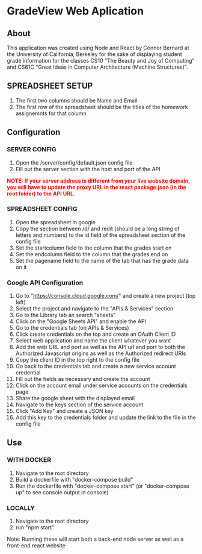 # GradeView Web Aplication

## About
This application was created using Node and React by Connor Bernard at the University of California, Berkeley for the sake of displaying student grade information for the classes CS10 "The Beauty and Joy of Computing" and CS61C "Great Ideas in Computer Architecture (Machine Structures)".

## SPREADSHEET SETUP
1. The first two columns should be Name and Email
2. The first row of the spreadsheet should be the titles of the homework assignemnts for that column

## Configuration
### SERVER CONFIG
1. Open the /server/config/default.json config file
2. Fill out the server section with the host and port of the API

<strong style='color:red'>NOTE: If your server address is different from your live website domain, you will have to update the proxy URL in the react package.json (in the root folder) to the API URL.</strong>

### SPREADSHEET CONFIG
1. Open the spreadsheet in google
2. Copy the section between /d/ and /edit (should be a long string of letters and numbers) to the id field of the spreadsheet section of the config file
3. Set the startcolumn field to the column that the grades start on
4. Set the endcolumn field to the column that the grades end on
5. Set the pagename field to the name of the tab that has the grade data on it

### Google API Configuration
1. Go to "https://console.cloud.google.com/" and create a new project (top left)
2. Select the project and navigate to the "APIs & Services" section
3. Go to the Library tab an search "sheets"
4. Click on the "Google Sheets API" and enable the API
5. Go to the credentials tab (on APIs & Services)
6. Click create credentials on the top and create an OAuth Client ID
7. Select web application and name the client whatever you want
8. Add the web URL and port as well as the API url and port to both the Authorized Javascript origins as well as the Authorized redirect URIs
9. Copy the client ID in the top right to the config file
10. Go back to the credentials tab and create a new service account credential
11. Fill out the fields as necessary and create the account
12. Click on the account email under service accounts on the credentials page
13. Share the google sheet with the displayed email
14. Navigate to the keys section of the service account
15. Click "Add Key" and create a JSON key
16. Add this key to the credentials folder and update the link to the file in the config file

## Use
### WITH DOCKER
1. Navigate to the root directory
2. Build a dockerfile with "docker-compose build"
3. Run the dockerfile with "docker-compose start" (or "docker-compose up" to see console output in console)

### LOCALLY
1. Navigate to the root directory
2. run "npm start"

Note: Running these will start both a back-end node server as well as a front-end react website
